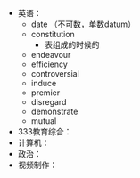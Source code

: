 - 英语：
	- date （不可数，单数datum）
	- constitution
		- 表组成的时候的
	- endeavour
	- efficiency
	- controversial
	- induce
	- premier
	- disregard
	- demonstrate
	- mutual
- 333教育综合：
- 计算机：
- 政治：
- 视频制作：